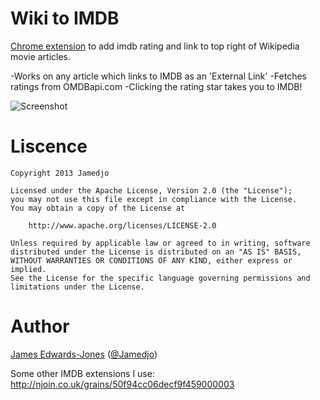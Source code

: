 Wiki to IMDB
===================

[Chrome extension](https://chrome.google.com/webstore/detail/wikitoimdb/emgoinndehfmamfphfgpgojbencbjeeh) to add imdb rating and link to top right of Wikipedia movie articles.

-Works on any article which links to IMDB as an 'External Link'
-Fetches ratings from OMDBapi.com
-Clicking the rating star takes you to IMDB!

![Screenshot](https://lh3.googleusercontent.com/EcBIBxG6FqMz8o8U816ScByovQdnCKsxohGtkgGsiDyi3_Zdv06deSmHATxEUJWMXHWTxMuqCPk=s640-h400-e365-rw)


Liscence
==============
    Copyright 2013 Jamedjo
 
    Licensed under the Apache License, Version 2.0 (the "License");
    you may not use this file except in compliance with the License.
    You may obtain a copy of the License at
 
        http://www.apache.org/licenses/LICENSE-2.0
 
    Unless required by applicable law or agreed to in writing, software
    distributed under the License is distributed on an "AS IS" BASIS,
    WITHOUT WARRANTIES OR CONDITIONS OF ANY KIND, either express or implied.
    See the License for the specific language governing permissions and
    limitations under the License.

Author
=======
[James Edwards-Jones](http://njoin.co.uk/u/jamedjo) ([@Jamedjo](https://twitter.com/Jamedjo))

Some other IMDB extensions I use: http://njoin.co.uk/grains/50f94cc06decf9f459000003

